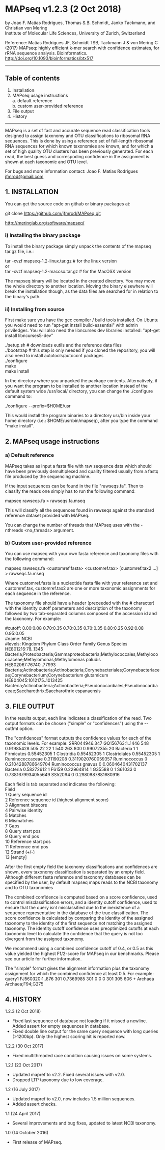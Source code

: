 
# MAPseq v1.2.3 (2 Oct 2018)
by Joao F. Matias Rodrigues, Thomas S.B. Schmidt, Janko Tackmann, and Christian von Mering  
Institute of Molecular Life Sciences, University of Zurich, Switzerland

Reference:
Matias Rodrigues JF, Schmidt TSB, Tackmann J & von Mering C (2017) MAPseq: highly efficient k-mer search with confidence estimates, for rRNA sequence analysis. Bioinformatics. http://doi.org/10.1093/bioinformatics/btx517

---
## Table of contents

1. Installation  
2. MAPseq usage instructions  
 a. default reference  
 b. custom user-provided reference  
3. File output  
4. History  

---

MAPseq is a set of fast and accurate sequence read classification tools designed to assign taxonomy and
OTU classifications to ribosomal RNA sequences. This is done by using a
reference set of full-length ribosomal RNA sequences for which known taxonomies are known,
and for which a set of high quality OTU clusters has been previously generated.
For each read, the best guess and correspoding confidence in the assignment is shown at
each taxonomic and OTU level.

For bugs and more information contact: Joao F. Matias Rodrigues <jfmrod@gmail.com>


## 1. INSTALLATION

You can get the source code on github or binary packages at:

git clone https://github.com/jfmrod/MAPseq.git

http://meringlab.org/software/mapseq/


### i) Installing the binary package

To install the binary package simply unpack the contents of the mapseq tar.gz file, i.e.:

tar -xvzf mapseq-1.2-linux.tar.gz   # for the linux version  
or  
tar -xvzf mapseq-1.2-macosx.tar.gz  # for the MacOSX version  

The mapseq binary will be located in the created directory. You may move the whole directory to another location. Moving the binary elsewhere will break the installation though, as the data files are searched for in relation to the binary's path.

### ii) Installing from source

First make sure you have the gcc compiler / build tools installed. On Ubuntu you would need to run "apt-get install build-essential" with admin priviledges. You will also need the libncurses dev libraries installed: "apt-get install libncurses5-dev"

./setup.sh      # downloads eutils and the reference data files  
./bootstrap     # this step is only needed if you cloned the repository, you will also need to install autotools/autoconf packages  
./configure  
make  
make install  

In the directory where you unpacked the package contents.
Alternatively, if you want the program to be installed to another
location instead of the default system wide /usr/local/ directory,
you can change the ./configure command to:

./configure --prefix=$HOME/usr

This would install the program binaries to a directory usr/bin inside
your home directory (i.e.: $HOME/usr/bin/mapseq), after you type
the command "make install".


## 2. MAPseq usage instructions

### a) Default reference

MAPseq takes as input a fasta file with raw sequence data which should have been previously
demultiplexed and quality filtered usually from a fastq file produced by the sequencing machine.

If the input sequences can be found in the file "rawseqs.fa". Then to classify the reads
one simply has to run the following command:

mapseq rawseqs.fa > rawseqs.fa.mseq

This will classify all the sequences found in rawseqs against the standard reference dataset
provided with MAPseq.

You can change the number of threads that MAPseq uses with the -nthreads <no_threads> argument.

### b) Custom user-provided reference

You can use mapseq with your own fasta reference and taxonomy files with the following command:

mapseq rawseqs.fa <customref.fasta> <customref.tax> [customref.tax2 ...] > rawseqs.fa.mseq

Where customref.fasta is a nucleotide fasta file with your reference set and customref.tax, customref.tax2 are one or more taxonomic assignments for each sequence in the reference.

The taxonomy file should have a header (preceeded with the # character) with the identity cutoff parameters and description of the taxonomy followed by two tab-separated columns composed of the accession id and the taxonomy. For example:

#cutoff: 0.00:0.08 0.70:0.35 0.70:0.35 0.70:0.35 0.80:0.25 0.92:0.08 0.95:0.05  
#name: NCBI  
#levels: Kingdom Phylum Class Order Family Genus Species  
HE801216:78..1345       Bacteria;Proteobacteria;Gammaproteobacteria;Methylococcales;Methylococcaceae;Methylomonas;Methylomonas paludis  
HE802067:76740..77993   Bacteria;Actinobacteria;Actinobacteria;Corynebacteriales;Corynebacteriaceae;Corynebacterium;Corynebacterium glutamicum  
HE804045:1012175..1013425       Bacteria;Actinobacteria;Actinobacteria;Pseudonocardiales;Pseudonocardiaceae;Saccharothrix;Saccharothrix espanaensis  


## 3. FILE OUTPUT

In the results output, each line indicates a classification of the read. Two output formats can be chosen ("simple" or "confidences") using the --outfmt option.

The "confidences" format outputs the confidence values for each of the taxonomic levels. For example:
SRR044946.347	GQ156763:1..1446	548	0.91985428	505	22	22	1	540	263	800	0.99072355	20		Bacteria	1	1	Firmicutes	0.55452305	1	Clostridia	0.55452305	1	Clostridiales	0.55452305	1	Ruminococcaceae	0.31190208	0.3119020760059357	Ruminococcus	0	0.2104288786649704	Ruminococcus gnavus	0	0.0604640431702137		Bacteria	0.58272612	1	F6159	0.22964814	1	G35588	0	1	S61033	0	0.7381679934055649	SS52094	0	0.2980887881680916

Each field is tab separated and indicates the following:  
Field  
1	Query sequence id  
2	Reference sequence id (highest alignment score)  
3	Alignment bitscore  
4	Pairwise identity  
5	Matches  
6	Mismatches  
7	Gaps  
8	Query start pos  
9	Query end pos  
10	Reference start pos  
11	Reference end pos  
12      Strand (+/-)  
13	[empty]  

After the first empty field the taxonomy classifications and confidences are shown, every taxonomy classification is separated by an empty field.
Although different fasta reference and taxonomy databases can be specified by the user, by default mapseq maps reads to the NCBI taxonomy and to OTU taxonomies

The combined confidence is computed based on a score confidence, used to control misclassification errors, and a identity cutoff confidence, used to ensure that the query isnt misclassified due to the inexistence of a sequence representative in the database of the true classification. The score confidence is
calculated by comparing the identity of the assigned taxonomy to the identity of the first sequence not matching the assigned taxonomy.
The identity cutoff confidence uses preoptimized cutoffs at each taxonomic level to calculate the confidence that the query is not too divergent from the assigned taxonomy.

We recommend using a combined confidence cutoff of 0.4, or 0.5 as this value yielded the highest F1/2-score for MAPseq in our benchmarks. Please see our article for further information.

The "simple" format gives the alignment information plus the taxonomy assignment for which the combined confidence at least 0.5. For example:  
query1	FJ560320:1..876	301	0.7369985	301	0	0	0	301	305	606	+		Archaea		Archaea;F94;G275  



## 4. HISTORY
1.2.3 (2 Oct 2018)
- Fixed last sequence of database not loading if it missed a newline. Added assert for empty sequences in database.
- Fixed double line output for the same query sequence with long queries (>1200bp). Only the highest scoring hit is reported now.

1.2.2 (30 Oct 2017)
- Fixed multithreaded race condition causing issues on some systems.

1.2.1 (23 Oct 2017)
- Updated mapref to v2.2. Fixed several issues with v2.0.
- Dropped LTP taxonomy due to low coverage.

1.2 (16 July 2017)  
- Updated mapref to v2.0, now includes 1.5 million sequences.  
- Added assert checks.  

1.1 (24 April 2017)  
- Several improvements and bug fixes, updated to latest NCBI taxonomy.  

1.0 (14 October 2016)  
- First release of MAPseq.  

